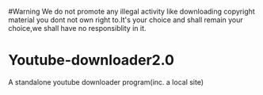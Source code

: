 #Warning
We do not promote any illegal activity like downloading copyright material you dont not own right to.It's your choice and shall remain your choice,we shall have no responsiblity in it.

# Youtube-downloader2.0
A standalone youtube downloader program(inc. a local site)
